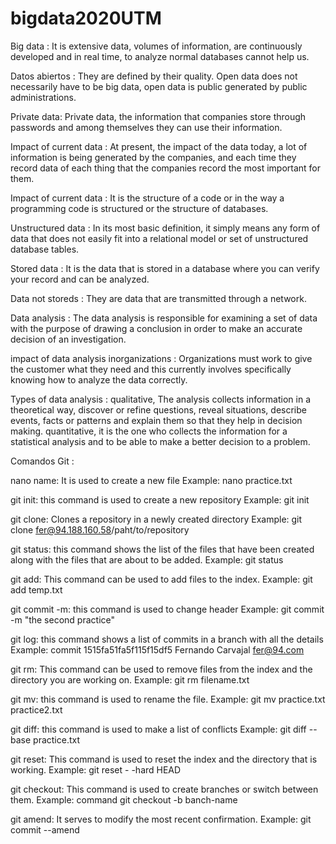 # bigdata2020UTM

Big data : It is extensive data, volumes of information, are continuously developed
           and in real time, to analyze normal databases cannot help us. 
           
Datos abiertos : They are defined by their quality. Open data does not necessarily
                  have to be big data, open data is public generated by public 
                  administrations.
                  
Private data: Private data, the information that companies store through passwords
                and among themselves they can use their information. 
                
Impact of current data : At present, the impact of the data today, a lot of information is being generated by the companies, and each time they record data of each thing that the companies record the most important for them. 
                                        
Impact of current data : It is the structure of a code or in the way a programming code 
                      is structured or the structure of databases.
                      
Unstructured data : In its most basic definition, it simply means any form
                         of data that does not easily fit into a relational model
                         or set of unstructured database tables. 
                         
Stored data : It is the data that is stored in a database where you can 
                    verify your record and can be analyzed. 
                    
Data not storeds : They are data that are transmitted through a network.

Data analysis : The data analysis is responsible for examining a set of data with   the purpose of drawing a conclusion in order to  make an accurate decision of an investigation.

impact of data analysis inorganizations : Organizations must work to give the customer what they need and this currently involves specifically knowing how to analyze the data correctly.

Types of data analysis : qualitative, The analysis collects information in a theoretical way, discover or refine questions, reveal situations, describe events, facts or patterns and explain them so that they help in decision making.
                         quantitative, it is the one who collects the information for a statistical analysis and to be able to make a better decision to a problem.
     
Comandos Git : 

nano name: It is used to create a new file
           Example: nano practice.txt

git init: this command is used to create a new repository 
          Example: git init 

git clone: Clones a repository in a newly created directory
           Example: git clone fer@94.188.160.58/paht/to/repository
           
git status: this command shows the list of the files that have been created along with the files that are about to be added.
Example: git status 

git add: This command can be used to add files to the index.
         Example: git add temp.txt 
         
git commit -m: this command is used to change header
               Example: git commit -m "the second practice"

git log: this command shows a list of commits in a branch with all the details
         Example: commit 1515fa51fa5f115f15df5
                  Fernando Carvajal fer@94.com 
                  
git rm: This command can be used to remove files from the index and the directory you are working on.
Example: git rm filename.txt 

git mv: this command is used to rename the file.
        Example: git mv practice.txt practice2.txt
        
git diff: this command is used to make a list of conflicts
          Example: git diff --base practice.txt
          
git reset: This command is used to reset the index and the directory that is working. Example: git reset - -hard HEAD

git checkout: This command is used to create branches or switch between them.
              Example: command git checkout -b banch-name
              
git amend:  It serves to modify the most recent confirmation.
            Example: git commit --amend 

                

                  
